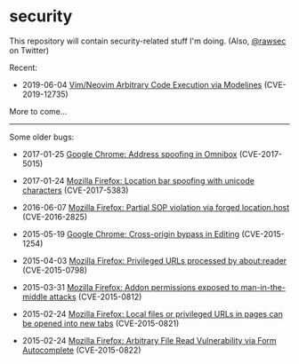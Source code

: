 # security

This repository will contain security-related stuff I'm doing. (Also, [@rawsec](https://twitter.com/rawsec) on Twitter)

Recent:

- 2019-06-04 [Vim/Neovim Arbitrary Code Execution via Modelines](doc/2019-06-04_ace-vim-neovim.md) (CVE-2019-12735)

More to come...

---

Some older bugs:

- 2017-01-25 [Google Chrome: Address spoofing in Omnibox](https://bugs.chromium.org/p/chromium/issues/detail?id=673971
) (CVE-2017-5015)

- 2017-01-24 [Mozilla Firefox: Location bar spoofing with unicode characters](https://www.mozilla.org/en-US/security/advisories/mfsa2017-01/#CVE-2017-5383) (CVE-2017-5383)

- 2016-06-07 [Mozilla Firefox: Partial SOP violation via forged location.host](https://www.mozilla.org/en-US/security/advisories/mfsa2016-54/) (CVE-2016-2825)

- 2015-05-19 [Google Chrome: Cross-origin bypass in Editing](https://bugs.chromium.org/p/chromium/issues/detail?id=444927) (CVE-2015-1254)

- 2015-04-03 [Mozilla Firefox: Privileged URLs processed by about:reader](https://www.mozilla.org/en-US/security/advisories/mfsa2015-43/) (CVE-2015-0798)

- 2015-03-31 [Mozilla Firefox: Addon permissions exposed to man-in-the-middle attacks](https://www.mozilla.org/en-US/security/advisories/mfsa2015-32/) (CVE-2015-0812)

- 2015-02-24 [Mozilla Firefox: Local files or privileged URLs in pages can be opened into new tabs](https://www.mozilla.org/en-US/security/advisories/mfsa2015-25/) (CVE-2015-0821)

- 2015-02-24 [Mozilla Firefox: Arbitrary File Read Vulnerability via Form Autocomplete](https://www.mozilla.org/en-US/security/advisories/mfsa2015-24/) (CVE-2015-0822)

